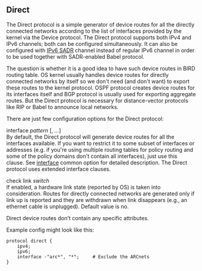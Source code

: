 ## Direct

The Direct protocol is a simple generator of device routes for all the
directly connected networks according to the list of interfaces provided by the
kernel via the Device protocol. The Direct protocol supports both IPv4 and IPv6
channels; both can be configured simultaneously. It can also be configured with
[IPv6 SADR](#ip-sadr-routes) channel instead of regular IPv6
channel in order to be used together with SADR-enabled Babel protocol.

The question is whether it is a good idea to have such device routes in BIRD
routing table. OS kernel usually handles device routes for directly connected
networks by itself so we don't need (and don't want) to export these routes to
the kernel protocol. OSPF protocol creates device routes for its interfaces
itself and BGP protocol is usually used for exporting aggregate routes. But the
Direct protocol is necessary for distance-vector protocols like RIP or Babel to
announce local networks.

There are just few configuration options for the Direct protocol:

<span id="direct-iface" class="code">interface *pattern* \[, *...*\]</span>  
By default, the Direct protocol will generate device routes for all the
    interfaces available. If you want to restrict it to some subset of
    interfaces or addresses (e.g. if you're using multiple routing tables
    for policy routing and some of the policy domains don't contain all
    interfaces), just use this clause. See [interface](#proto-iface)
    common option for detailed description. The Direct protocol uses
    extended interface clauses.

<span id="direct-check-link" class="code">check link *switch*</span>  
If enabled, a hardware link state (reported by OS) is taken into
    consideration. Routes for directly connected networks are generated only
    if link up is reported and they are withdrawn when link disappears
    (e.g., an ethernet cable is unplugged). Default value is no.

Direct device routes don't contain any specific attributes.

Example config might look like this:


    protocol direct {
        ipv4;
        ipv6;
        interface -"arc*", "*";     # Exclude the ARCnets
    }
